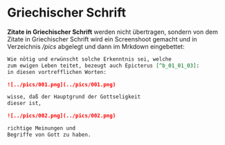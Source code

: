 Griechischer Schrift
====================

**Zitate in Griechischer Schrift** werden nicht übertragen, sondern von
dem Zitate in Griechischer Schrift wird ein Screenshoot gemacht und
in Verzeichnis */pics* abgelegt und dann im Mrkdown eingebettet:

```markdown
Wie nötig und erwünscht solche Erkenntnis sei, welche
zum ewigen Leben teitet, bezeugt auch Epicterus [^b_01_01_03]:
in diesen vortrefflichen Worten:

![../pics/001.png](../pics/001.png)

wisse, daß der Hauptgrund der Gottseligkeit
dieser ist,

![../pics/002.png](../pics/002.png)

richtige Meinungen und
Begriffe von Gott zu haben.
```
